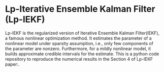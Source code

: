 # Lp-Iterative Ensemble Kalman Filter (Lp-IEKF)
Lp-IEKF is the regularized version of Iterative Ensemble Kalman Filter(IEKF), a famous nonlinear optimization method. It estimates the parameter of a nonlinear model under sparsity assumption, i.e., only few components of the parameter are nonzero. Furthermore, for a mildly nonlinear model, it builds approximate credible intervals for the estimate. This is a python code repository to reproduce the numerical results in the Section 4 of Lp-IEKF paper:.
